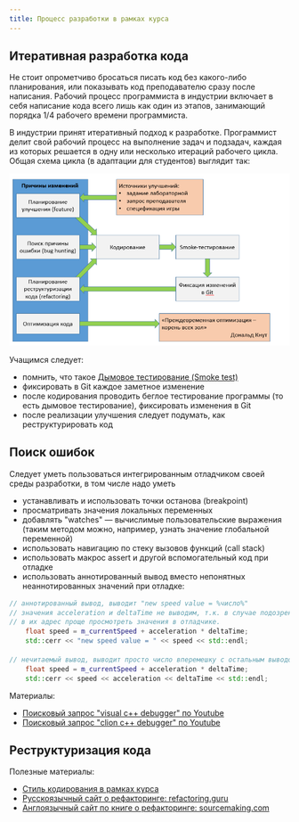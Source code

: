 ```yaml
---
title: Процесс разработки в рамках курса
---
```


## Итеративная разработка кода

Не стоит опрометчиво бросаться писать код без какого-либо планирования, или показывать код преподавателю сразу после написания. Рабочий процесс программиста в индустрии включает в себя написание кода всего лишь как один из этапов, занимающий порядка 1/4 рабочего времени программиста.

В индустрии принят итеративный подход к разработке. Программист делит свой рабочий процесс на выполнение задач и подзадач, каждая из которых решается в одну или несколько итераций рабочего цикла. Общая схема цикла (в адаптации для студентов) выглядит так:

![Схема](img/student-coding-workflow.png)

Учащимся следует:

- помнить, что такое [Дымовое тестирование (Smoke test)](http://www.protesting.ru/testing/types/smoke.html)
- фиксировать в Git каждое заметное изменение
- после кодирования проводить беглое тестирование программы (то есть дымовое тестирование), фиксировать изменения в Git
- после реализации улучшения следует подумать, как реструктурировать код

## Поиск ошибок

Следует уметь пользоваться интегрированным отладчиком своей среды разработки, в том числе надо уметь

- устанавливать и использовать точки останова (breakpoint)
- просматривать значения локальных переменных
- добавлять "watches" &mdash; вычислимые пользовательские выражения (таким методом можно, например, узнать значение глобальной переменной)
- использовать навигацию по стеку вызовов функций (call stack)
- использовать макрос assert и другой вспомогательный код при отладке
- использовать аннотированный вывод вместо непонятных неаннотированных значений при отладке:

```cpp
// аннотированный вывод, выводит "new speed value = %число%"
// значения acceleration и deltaTime не выводим, т.к. в случае подозрений
// в их адрес проще просмотреть значения в отладчике.
    float speed = m_currentSpeed + acceleration * deltaTime;
    std::cerr << "new speed value = " << speed << std::endl;

// нечитаемый вывод, выводит просто число вперемешку с остальным выводом
    float speed = m_currentSpeed + acceleration * deltaTime;
    std::cerr << speed << acceleration << deltaTime << std::endl;
```

Материалы:

- [Поисковый запрос "visual c++ debugger" по Youtube](https://www.youtube.com/results?search_query=visual+c%2B%2B+debugger)
- [Поисковый запрос "clion c++ debugger" по Youtube](https://www.youtube.com/results?search_query=clion+debugger)

## Реструктуризация кода

Полезные материалы:

- [Стиль кодирования в рамках курса](cpp-style-sfml.html)
- [Русскоязычный сайт о рефакторинге: refactoring.guru](https://refactoring.guru/ru)
- [Англоязычный сайт по книге о рефакторинге: sourcemaking.com](https://sourcemaking.com/refactoring)
